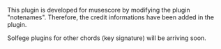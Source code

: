 This plugin is developed for musescore by modifying the plugin "notenames".
Therefore, the credit informations have been added in the plugin.

Solfege plugins for other chords (key signature) will be arriving soon.

